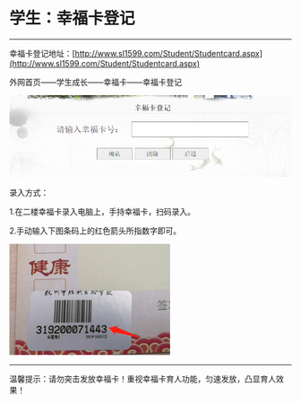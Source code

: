 # 学生：幸福卡登记

---

幸福卡登记地址：[http://www.sl1599.com/Student/Studentcard.aspx](http://www.sl1599.com/Student/Studentcard.aspx)

外网首页——学生成长——幸福卡——幸福卡登记

![](/assets/xingfuka.png)

录入方式：

1.在二楼幸福卡录入电脑上，手持幸福卡，扫码录入。

2.手动输入下图条码上的红色箭头所指数字即可。

![](/assets/xingfuka2.png)



---

温馨提示：请勿突击发放幸福卡！重视幸福卡育人功能，匀速发放，凸显育人效果！

